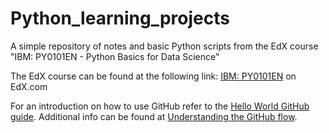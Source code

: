 # Python_learning_projects
A simple repository of notes and basic Python scripts from the EdX course "IBM: PY0101EN - Python Basics for Data Science"

The EdX course can be found at the following link: [IBM: PY0101EN](https://courses.edx.org/courses/course-v1:IBM+PY0101EN+1T2019/course/#block-v1:IBM+PY0101EN+1T2019+type@sequential+block@f1f769d2df4e4fedb5d4fa44e3dcfd21) on EdX.com

For an introduction on how to use GitHub refer to the [Hello World GitHub guide](https://guides.github.com/activities/hello-world/).
Additional info can be found at [Understanding the GitHub flow](https://guides.github.com/introduction/flow/).
